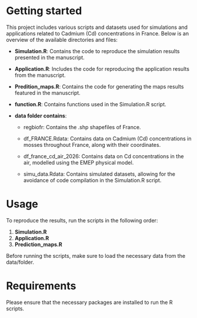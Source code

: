# Getting started

This project includes various scripts and datasets used for simulations and applications related to Cadmium (Cd) concentrations in France. Below is an overview of the available directories and files:

- **Simulation.R**: Contains the code to reproduce the simulation results presented in the manuscript.

- **Application.R**: Includes the code for reproducing the application results from the manuscript.

- **Predition_maps.R**: Contains the code for generating the maps results featured in the manuscript.

- **function.R**: Contains functions used in the Simulation.R script.

- **data folder contains**:

  - regbiofr: Contains the .shp shapefiles of France.
  
  - df_FRANCE.Rdata: Contains data on Cadmium (Cd) concentrations in mosses throughout France, along with their coordinates.
  
  - df_france_cd_air_2026: Contains data on Cd concentrations in the air, modelled using the EMEP physical model.

  - simu_data.Rdata: Contains simulated datasets, allowing for the avoidance of code compilation in the Simulation.R script.


# Usage
To reproduce the results, run the scripts in the following order:
  1. **Simulation.R**
  2. **Application.R**
  3. **Prediction_maps.R**

Before running the scripts, make sure to load the necessary data from the data/folder.

# Requirements

Please ensure that the necessary packages are installed to run the R scripts.
